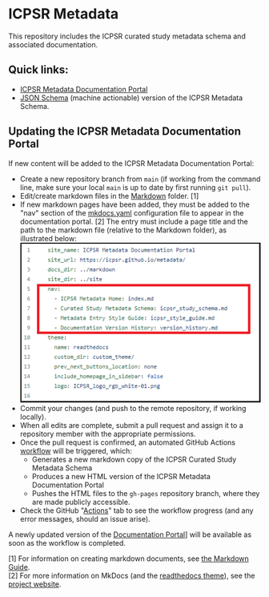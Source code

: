 # ICPSR Metadata 

This repository includes the ICPSR curated study metadata schema and associated documentation.

## Quick links:

- [ICPSR Metadata Documentation Portal](https://icpsr.github.io/metadata/)
- [JSON Schema](./schema/icpsr_study_schema.json) (machine actionable) version of the ICPSR Metadata Schema.

## Updating the ICPSR Metadata Documentation Portal

If new content will be added to the ICPSR Metadata Documentation Portal:

- Create a new repository branch from `main` (if working from the command line, make sure your local `main` is up to date by first running `git pull`).
- Edit/create markdown files in the [Markdown](/markdown) folder. [1]
- If new markdown pages have been added, they must be added to the "nav" section of the [mkdocs.yaml](/resources/mkdocs.yaml) configuration file to appear in the documentation portal. [2] The entry must include a page title and the path to the markdown file (relative to the Markdown folder), as illustrated below:  
  ![ICPSR mkdocs.yaml file](/resources/images/mkdocs_yaml.png)  
 - Commit your changes (and push to the remote repository, if working locally). 
 - When all edits are complete, submit a pull request and assign it to a repository member with the appropriate permissions.
 - Once the pull request is confirmed, an automated GitHub Actions [workflow](/.github/workflows/run_pipeline.yaml) will be triggered, which:
   - Generates a new markdown copy of the ICPSR Curated Study Metadata Schema
   - Produces a new HTML version of the ICPSR Metadata Documentation Portal
   - Pushes the HTML files to the `gh-pages` repository branch, where they are made publicly accessible.
 - Check the GitHub "[Actions](https://github.com/ICPSR/metadata/actions)" tab to see the workflow progress (and any error messages, should an issue arise).

A newly updated version of the [Documentation Portal](https://icpsr.github.io/metadata/)] will be available as soon as the workflow is completed.

 [1] For information on creating markdown documents, see [the Markdown Guide](https://www.markdownguide.org/basic-syntax/).  
 [2] For more information on MkDocs (and the [readthedocs theme](https://www.mkdocs.org/user-guide/choosing-your-theme/#readthedocs)), see the [project website](https://www.mkdocs.org/).
